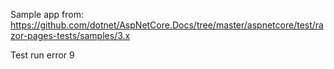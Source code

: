 Sample app from: https://github.com/dotnet/AspNetCore.Docs/tree/master/aspnetcore/test/razor-pages-tests/samples/3.x

Test run error
9